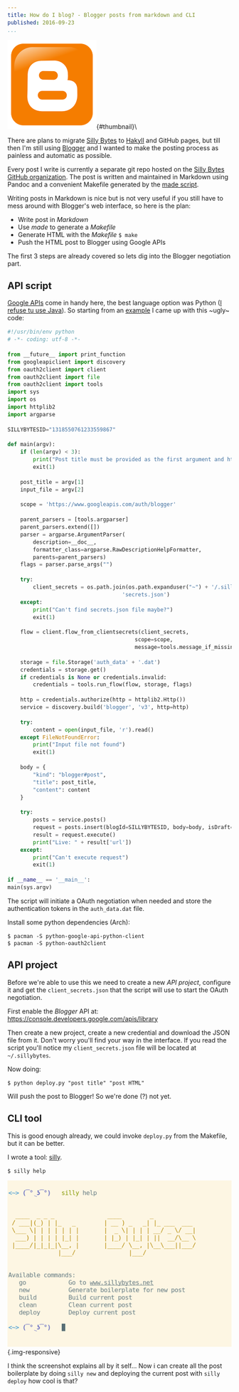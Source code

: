 ```yaml
---
title: How do I blog? - Blogger posts from markdown and CLI
published: 2016-09-23
...
```


![](/img/blogger/thumbnail.png){#thumbnail}\

There are plans to migrate [Silly Bytes](http://sillybytes.net) to
[Hakyll](https://jaspervdj.be/hakyll/) and GitHub pages, but till then I'm still
using [Blogger](http://www.blogger.com) and I wanted to make the posting process
as painless and automatic as possible.

Every post I write is currently a separate git repo hosted on the [Silly Bytes
GitHub organization](https://github.com/sillybytes). The post is written and
maintained in Markdown using Pandoc and a convenient Makefile generated by the
[made script](https://github.com/alx741/made).

Writing posts in Markdown is nice but is not very useful if you still have to
mess around with Blogger's web interface, so here is the plan:

- Write post in *Markdown*
- Use *made* to generate a *Makefile*
- Generate HTML with the *Makefile* `$ make`
- Push the HTML post to Blogger using Google APIs

<!--more-->

The first 3 steps are already covered so lets dig into the Blogger negotiation
part.


## API script

[Google
APIs](https://developers.google.com/api-client-library/python/start/installation)
come in handy here, the best language option was Python ([I refuse tu use
Java](http://www.sillybytes.net/2016/03/why-do-i-hate-java.html)). So starting
from an
[example](https://github.com/google/google-api-python-client/tree/master/samples/blogger)
I came up with this ~ugly~ code:

```python
#!/usr/bin/env python
# -*- coding: utf-8 -*-

from __future__ import print_function
from googleapiclient import discovery
from oauth2client import client
from oauth2client import file
from oauth2client import tools
import sys
import os
import httplib2
import argparse

SILLYBYTESID="1318550761233559867"

def main(argv):
    if (len(argv) < 3):
        print("Post title must be provided as the first argument and html file as the second")
        exit(1)

    post_title = argv[1]
    input_file = argv[2]

    scope = 'https://www.googleapis.com/auth/blogger'

    parent_parsers = [tools.argparser]
    parent_parsers.extend([])
    parser = argparse.ArgumentParser(
        description=__doc__,
        formatter_class=argparse.RawDescriptionHelpFormatter,
        parents=parent_parsers)
    flags = parser.parse_args("")

    try:
        client_secrets = os.path.join(os.path.expanduser("~") + '/.sillybytes/',
                                    'secrets.json')
    except:
        print("Can't find secrets.json file maybe?")
        exit(1)

    flow = client.flow_from_clientsecrets(client_secrets,
                                        scope=scope,
                                        message=tools.message_if_missing(client_secrets))

    storage = file.Storage('auth_data' + '.dat')
    credentials = storage.get()
    if credentials is None or credentials.invalid:
        credentials = tools.run_flow(flow, storage, flags)

    http = credentials.authorize(http = httplib2.Http())
    service = discovery.build('blogger', 'v3', http=http)

    try:
        content = open(input_file, 'r').read()
    except FileNotFoundError:
        print("Input file not found")
        exit(1)

    body = {
        "kind": "blogger#post",
        "title": post_title,
        "content": content
    }

    try:
        posts = service.posts()
        request = posts.insert(blogId=SILLYBYTESID, body=body, isDraft=False)
        result = request.execute()
        print("Live: " + result['url'])
    except:
        print("Can't execute request")
        exit(1)

if __name__ == '__main__':
main(sys.argv)
```

The script will initiate a OAuth negotiation when needed and store the
authentication tokens in the `auth_data.dat` file.

Install some python dependencies (Arch):

    $ pacman -S python-google-api-python-client
    $ pacman -S python-oauth2client


## API project

Before we're able to use this we need to create a new *API project*, configure
it and get the `client_secrets.json` that the script will use to start the OAuth
negotiation.

First enable the *Blogger* API at:
https://console.developers.google.com/apis/library

Then create a new project, create a new credential and download the JSON file
from it. Don't worry you'll find your way in the interface. If you read the
script you'll notice my `client_secrets.json` file will be located at
`~/.sillybytes`.

Now doing:

    $ python deploy.py "post title" "post HTML"

Will push the post to Blogger! So we're done (?) not yet.


## CLI tool

This is good enough already, we could invoke `deploy.py` from the Makefile, but
it can be better.

I wrote a tool:
[silly](https://github.com/sillybytes/sillybytes_tool/tree/blogger).

    $ silly help

![](/img/blogger/shot.png){.img-responsive}


I think the screenshot explains all by it self... Now i can create all the post
boilerplate by doing `silly new` and deploying the current post with `silly
deploy` how cool is that?

